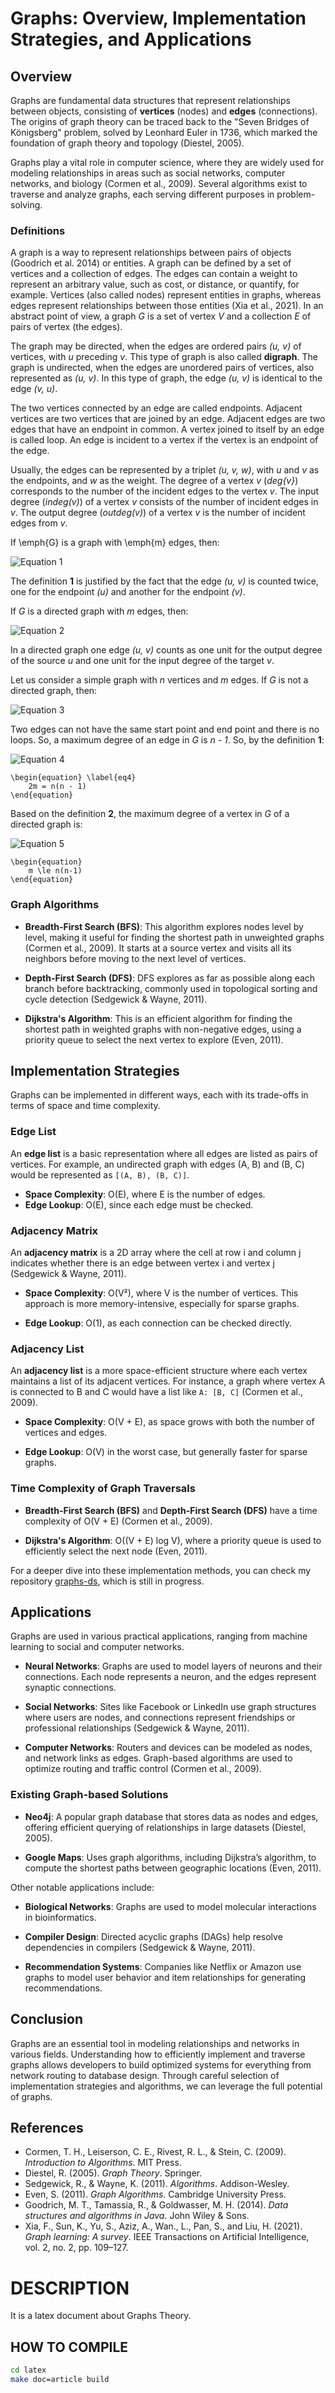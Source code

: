 # Graphs: Overview, Implementation Strategies, and Applications

## Overview

Graphs are fundamental data structures that represent relationships between objects, consisting of **vertices** (nodes) and **edges** (connections). The origins of graph theory can be traced back to the "Seven Bridges of Königsberg" problem, solved by Leonhard Euler in 1736, which marked the foundation of graph theory and topology (Diestel, 2005).

Graphs play a vital role in computer science, where they are widely used for modeling relationships in areas such as social networks, computer networks, and biology (Cormen et al., 2009). Several algorithms exist to traverse and analyze graphs, each serving different purposes in problem-solving.

### Definitions

A graph is a way to represent relationships between pairs of objects (Goodrich et al. 2014) or entities. A graph can be defined by a set of vertices and a collection of edges. The edges can contain a weight to represent an arbitrary value, such as cost, or distance, or quantify, for example. Vertices (also called nodes) represent entities in graphs, whereas edges represent relationships between those entities (Xia et al., 2021). In an abstract point of view, a graph *G* is a set of vertex *V* and a collection *E* of pairs of vertex (the edges).

The graph may be directed, when the edges are ordered pairs
*(u, v)* of vertices, with *u* preceding *v*. This type of graph is also called **digraph**. The graph is undirected, when the edges are unordered pairs of vertices, also represented as *(u, v)*.
In this type of graph, the edge *(u, v)* is identical to the edge
*(v, u)*.

The two vertices connected by an edge are called endpoints.
Adjacent vertices are two vertices that are joined by an edge.
Adjacent edges are two edges that have an endpoint in common.
A vertex joined to itself by an edge is called loop.
An edge is incident to a vertex if the vertex is an endpoint of the edge.

Usually, the edges can be represented by a triplet *(u, v, w)*, with *u* and *v* as the endpoints, and *w* as the weight.
The degree of a vertex *v* (*deg{v}*) corresponds to the number of the incident edges to the vertex *v*.
The input degree (*indeg(v)*) of a vertex *v* consists of the number of incident edges in *v*.
The output degree (*outdeg(v)*) of a vertex *v* is the number of incident edges from *v*.

If \emph{G} is a graph with \emph{m} edges, then:

![Equation 1](./images/eq1.png)

The definition **1** is justified by the fact that the edge *(u, v)* is counted twice, one for the endpoint *(u)* and another for the endpoint *(v)*.

If *G* is a directed graph with *m* edges, then:

![Equation 2](./images/eq2.png)

In a directed graph one edge *(u, v)* counts as one unit for the output degree of the source *u* and one unit for the input degree of the target *v*.

Let us consider a simple graph with *n* vertices and *m* edges. If *G* is not a directed graph, then:

![Equation 3](./images/eq3.png)

Two edges can not have the same start point and end point and there is no loops. So, a maximum degree of an edge in *G* is *n - 1*. So, by the definition **1**:

![Equation 4](./images/eq4.png)

    \begin{equation} \label{eq4}
        2m = n(n - 1)
    \end{equation}

Based on the definition **2**, the maximum degree of a vertex in *G* of a directed graph is:

![Equation 5](./images/eq5.png)

    \begin{equation}
        m \le n(n-1)
    \end{equation}


### Graph Algorithms

- **Breadth-First Search (BFS)**: This algorithm explores nodes level by level, making it useful for finding the shortest path in unweighted graphs (Cormen et al., 2009). It starts at a source vertex and visits all its neighbors before moving to the next level of vertices.

- **Depth-First Search (DFS)**: DFS explores as far as possible along each branch before backtracking, commonly used in topological sorting and cycle detection (Sedgewick & Wayne, 2011).

- **Dijkstra's Algorithm**: This is an efficient algorithm for finding the shortest path in weighted graphs with non-negative edges, using a priority queue to select the next vertex to explore (Even, 2011).

## Implementation Strategies

Graphs can be implemented in different ways, each with its trade-offs in terms of space and time complexity.

### Edge List

An **edge list** is a basic representation where all edges are listed as pairs of vertices. For example, an undirected graph with edges (A, B) and (B, C) would be represented as `[(A, B), (B, C)]`.

- **Space Complexity**: O(E), where E is the number of edges.
- **Edge Lookup**: O(E), since each edge must be checked.

### Adjacency Matrix

An **adjacency matrix** is a 2D array where the cell at row i and column j indicates whether there is an edge between vertex i and vertex j (Sedgewick & Wayne, 2011).

- **Space Complexity**: O(V²), where V is the number of vertices. This approach is more memory-intensive, especially for sparse graphs.

- **Edge Lookup**: O(1), as each connection can be checked directly.

### Adjacency List

An **adjacency list** is a more space-efficient structure where each vertex maintains a list of its adjacent vertices. For instance, a graph where vertex A is connected to B and C would have a list like `A: [B, C]` (Cormen et al., 2009).

- **Space Complexity**: O(V + E), as space grows with both the number of vertices and edges.

- **Edge Lookup**: O(V) in the worst case, but generally faster for sparse graphs.

### Time Complexity of Graph Traversals

- **Breadth-First Search (BFS)** and **Depth-First Search (DFS)** have a time complexity of O(V + E) (Cormen et al., 2009).

- **Dijkstra's Algorithm**: O((V + E) log V), where a priority queue is used to efficiently select the next node (Even, 2011).

For a deeper dive into these implementation methods, you can check my repository [graphs-ds](https://github.com/your-repo-url), which is still in progress.

## Applications

Graphs are used in various practical applications, ranging from machine learning to social and computer networks.

- **Neural Networks**: Graphs are used to model layers of neurons and their connections. Each node represents a neuron, and the edges represent synaptic connections.

- **Social Networks**: Sites like Facebook or LinkedIn use graph structures where users are nodes, and connections represent friendships or professional relationships (Sedgewick & Wayne, 2011).

- **Computer Networks**: Routers and devices can be modeled as nodes, and network links as edges. Graph-based algorithms are used to optimize routing and traffic control (Cormen et al., 2009).

### Existing Graph-based Solutions

- **Neo4j**: A popular graph database that stores data as nodes and edges, offering efficient querying of relationships in large datasets (Diestel, 2005).

- **Google Maps**: Uses graph algorithms, including Dijkstra’s algorithm, to compute the shortest paths between geographic locations (Even, 2011).

Other notable applications include:

- **Biological Networks**: Graphs are used to model molecular interactions in bioinformatics.

- **Compiler Design**: Directed acyclic graphs (DAGs) help resolve dependencies in compilers (Sedgewick & Wayne, 2011).

- **Recommendation Systems**: Companies like Netflix or Amazon use graphs to model user behavior and item relationships for generating recommendations.

## Conclusion

Graphs are an essential tool in modeling relationships and networks in various fields. Understanding how to efficiently implement and traverse graphs allows developers to build optimized systems for everything from network routing to database design. Through careful selection of implementation strategies and algorithms, we can leverage the full potential of graphs.

## References

- Cormen, T. H., Leiserson, C. E., Rivest, R. L., & Stein, C. (2009). *Introduction to Algorithms*. MIT Press.
- Diestel, R. (2005). *Graph Theory*. Springer.
- Sedgewick, R., & Wayne, K. (2011). *Algorithms*. Addison-Wesley.
- Even, S. (2011). *Graph Algorithms*. Cambridge University Press.
- Goodrich, M. T., Tamassia, R., & Goldwasser, M. H. (2014). *Data structures and algorithms in Java*. John Wiley & Sons.
- Xia, F., Sun, K., Yu, S., Aziz, A., Wan., L., Pan, S., and Liu, H. (2021). *Graph learning: A survey*. IEEE Transactions on Artificial Intelligence, vol. 2, no. 2, pp. 109–127.






# DESCRIPTION

It is a latex document about Graphs Theory.

## HOW TO COMPILE

```bash
cd latex
make doc=article build

```
